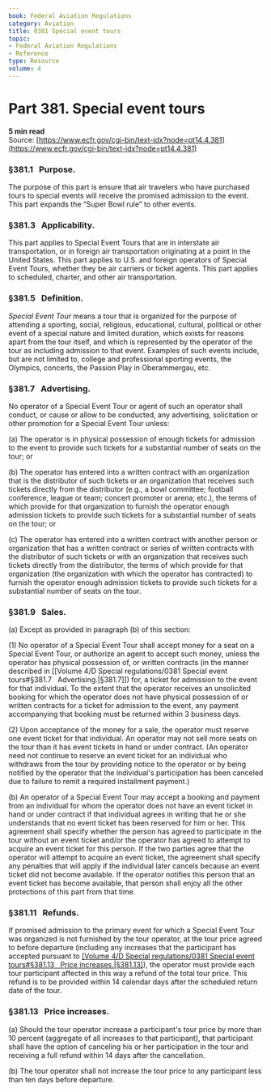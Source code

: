 ```yaml
---
book: Federal Aviation Regulations
category: Aviation
title: 0381 Special event tours
topic:
- Federal Aviation Regulations
- Reference
type: Resource
volume: 4
---
```


# Part 381. Special event tours
**5 min read**  
Source: [https://www.ecfr.gov/cgi-bin/text-idx?node=pt14.4.381](https://www.ecfr.gov/cgi-bin/text-idx?node=pt14.4.381)

<div>

### §381.1   Purpose.

The purpose of this part is ensure that air travelers who have purchased tours to special events will receive the promised admission to the event. This part expands the “Super Bowl rule” to other events.

### §381.3   Applicability.

This part applies to Special Event Tours that are in interstate air transportation, or in foreign air transportation originating at a point in the United States. This part applies to U.S. and foreign operators of Special Event Tours, whether they be air carriers or ticket agents. This part applies to scheduled, charter, and other air transportation.

### §381.5   Definition.

*Special Event Tour* means a tour that is organized for the purpose of attending a sporting, social, religious, educational, cultural, political or other event of a special nature and limited duration, which exists for reasons apart from the tour itself, and which is represented by the operator of the tour as including admission to that event. Examples of such events include, but are not limited to, college and professional sporting events, the Olympics, concerts, the Passion Play in Oberammergau, etc.

### §381.7   Advertising.

No operator of a Special Event Tour or agent of such an operator shall conduct, or cause or allow to be conducted, any advertising, solicitation or other promotion for a Special Event Tour unless:

\(a\) The operator is in physical possession of enough tickets for admission to the event to provide such tickets for a substantial number of seats on the tour; or

\(b\) The operator has entered into a written contract with an organization that is the distributor of such tickets or an organization that receives such tickets directly from the distributor (e.g., a bowl committee; football conference, league or team; concert promoter or arena; etc.), the terms of which provide for that organization to furnish the operator enough admission tickets to provide such tickets for a substantial number of seats on the tour; or

\(c\) The operator has entered into a written contract with another person or organization that has a written contract or series of written contracts with the distributor of such tickets or with an organization that receives such tickets directly from the distributor, the terms of which provide for that organization (the organization with which the operator has contracted) to furnish the operator enough admission tickets to provide such tickets for a substantial number of seats on the tour.

### §381.9   Sales.

\(a\) Except as provided in paragraph (b) of this section:

\(1\) No operator of a Special Event Tour shall accept money for a seat on a Special Event Tour, or authorize an agent to accept such money, unless the operator has physical possession of, or written contracts (in the manner described in [[Volume 4/D Special regulations/0381 Special event tours#§381.7   Advertising.|§381.7]]) for, a ticket for admission to the event for that individual. To the extent that the operator receives an unsolicited booking for which the operator does not have physical possession of or written contracts for a ticket for admission to the event, any payment accompanying that booking must be returned within 3 business days.

\(2\) Upon acceptance of the money for a sale, the operator must reserve one event ticket for that individual. An operator may not sell more seats on the tour than it has event tickets in hand or under contract. (An operator need not continue to reserve an event ticket for an individual who withdraws from the tour by providing notice to the operator or by being notified by the operator that the individual's participation has been canceled due to failure to remit a required installment payment.)

\(b\) An operator of a Special Event Tour may accept a booking and payment from an individual for whom the operator does not have an event ticket in hand or under contract if that individual agrees in writing that he or she understands that no event ticket has been reserved for him or her. This agreement shall specify whether the person has agreed to participate in the tour without an event ticket and/or the operator has agreed to attempt to acquire an event ticket for this person. If the two parties agree that the operator will attempt to acquire an event ticket, the agreement shall specify any penalties that will apply if the individual later cancels because an event ticket did not become available. If the operator notifies this person that an event ticket has become available, that person shall enjoy all the other protections of this part from that time.

### §381.11   Refunds.

If promised admission to the primary event for which a Special Event Tour was organized is not furnished by the tour operator, at the tour price agreed to before departure (including any increases that the participant has accepted pursuant to [[Volume 4/D Special regulations/0381 Special event tours#§381.13   Price increases.|§381.13]](a)), the operator must provide each tour participant affected in this way a refund of the total tour price. This refund is to be provided within 14 calendar days after the scheduled return date of the tour.

### §381.13   Price increases.

\(a\) Should the tour operator increase a participant's tour price by more than 10 percent (aggregate of all increases to that participant), that participant shall have the option of canceling his or her participation in the tour and receiving a full refund within 14 days after the cancellation.

\(b\) The tour operator shall not increase the tour price to any participant less than ten days before departure.

</div>